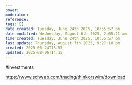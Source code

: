 ```yaml
---
power: 
moderator: 
reference: 
tags: []
date created: Tuesday, June 24th 2025, 10:55:57 pm
date modified: Wednesday, August 6th 2025, 2:05:21 am
time created: Tuesday, June 24th 2025, 10:55:57 pm
last update: Thursday, August 7th 2025, 9:27:10 pm
created: 2025-06-24T18:55
updated: 2025-08-06T14:15
---
```

#investments 


https://www.schwab.com/trading/thinkorswim/download

